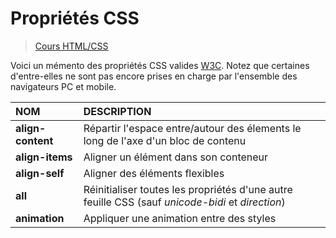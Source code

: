 # Propriétés CSS

> [Cours HTML/CSS](https://www.youtube.com/playlist?list=PLrSOXFDHBtfE5tpw0bjMevWxMWXotiSdO)

Voici un mémento des propriétés CSS valides [W3C](https://www.w3.org/). Notez que certaines d'entre-elles ne sont pas encore prises en charge par l'ensemble des navigateurs PC et mobile.

|NOM|DESCRIPTION|
|:--|:--|
|**align-content**|Répartir l'espace entre/autour des élements le long de l'axe d'un bloc de contenu|
|**align-items**|Aligner un élément dans son conteneur|
|**align-self**|Aligner des éléments flexibles|
|**all**|Réinitialiser toutes les propriétés d'une autre feuille CSS (sauf _unicode-bidi_ et _direction_)|
|**animation**|Appliquer une animation entre des styles|
